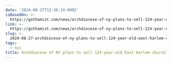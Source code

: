 ```yaml
---
date: '2024-08-27T12:36:19.000Z'
isBasedOn: >-
  https://gothamist.com/news/archdiocese-of-ny-plans-to-sell-124-year-old-east-harlem-church-to-property-developer
link: >-
  https://gothamist.com/news/archdiocese-of-ny-plans-to-sell-124-year-old-east-harlem-church-to-property-developer
slug: >-
  2024-08-27-archdiocese-of-ny-plans-to-sell-124-year-old-east-harlem-church-to-property
tags:
  - nyc
title: Archdiocese of NY plans to sell 124-year-old East Harlem church to property
---
```

 
